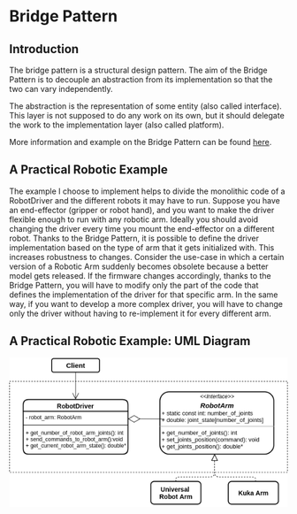 # Bridge Pattern

## Introduction
The bridge pattern is a structural design pattern. The aim of the Bridge Pattern is to decouple an abstraction from its implementation so that the two can vary independently.

The abstraction is the representation of some entity (also called interface). This layer is not supposed to do any work on its own, but it should delegate the work to the implementation layer (also called platform).

More information and example on the Bridge Pattern can be found [here](https://refactoring.guru/design-patterns/bridge).

## A Practical Robotic Example

The example I choose to implement helps to divide the monolithic code of a RobotDriver and the different robots it may have to run. Suppose you have an end-effector (gripper or robot hand), and you want to make the driver flexible enough to run with any robotic arm. Ideally you should avoid changing the driver every time you mount the end-effector on a different robot. Thanks to the Bridge Pattern, it is possible to define the driver implementation based on the type of arm that it gets initialized with. This increases robustness to changes. Consider the use-case in which a certain version of a Robotic Arm suddenly becomes obsolete because a better model gets released. If the firmware changes accordingly, thanks to the Bridge Pattern, you will have to modify only the part of the code that defines the implementation of the driver for that specific arm. In the same way, if you want to develop a more complex driver, you will have to change only the driver without having to re-implement it for every different arm.

## A Practical Robotic Example: UML Diagram

![image](images/bridge_pattern.png)
